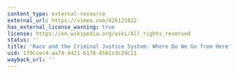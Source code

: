 ```yaml
---
content_type: external-resource
external_url: https://vimeo.com/426121822
has_external_license_warning: true
license: https://en.wikipedia.org/wiki/All_rights_reserved
status: ''
title: 'Race and the Criminal Justice System: Where Do We Go from Here?'
uid: 179ccec4-aa74-4421-b178-65b1cdc29c11
wayback_url: ''
---
```

